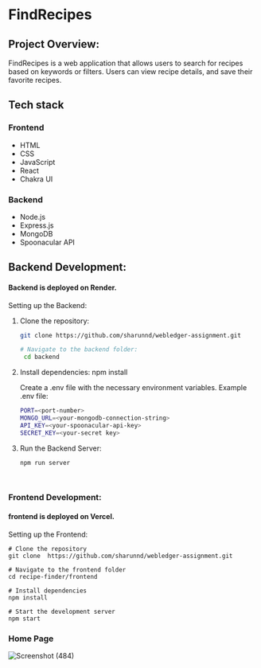 # FindRecipes

## Project Overview:
FindRecipes is a web application that allows users to search for recipes based on keywords or filters. Users can view recipe details, and save their favorite recipes.

## Tech stack 

### Frontend
- HTML
- CSS
- JavaScript
- React
- Chakra UI
  
### Backend
- Node.js
- Express.js
- MongoDB
- Spoonacular API

## Backend Development:

#### Backend is deployed on Render.
Setting up the Backend:

1. Clone the repository:

   ```bash
   git clone https://github.com/sharunnd/webledger-assignment.git
   
   # Navigate to the backend folder:
    cd backend

2. Install dependencies: npm install
   
    Create a .env file with the necessary environment variables.
    Example .env file:
    ```bash
    PORT=<port-number>
    MONGO_URL=<your-mongodb-connection-string>
    API_KEY=<your-spoonacular-api-key>
   SECRET_KEY=<your-secret key>

4. Run the Backend Server:
    ```bash
    npm run server

  
### Frontend Development:
#### frontend is deployed on Vercel.

Setting up the Frontend:

    # Clone the repository
    git clone  https://github.com/sharunnd/webledger-assignment.git

    # Navigate to the frontend folder
    cd recipe-finder/frontend

    # Install dependencies
    npm install

    # Start the development server
    npm start

       


### Home Page
![Screenshot (484)](https://github.com/sharunnd/webledger-assignment/assets/119393327/4a49c632-6a25-4f42-acb3-ee60ab27281b)
